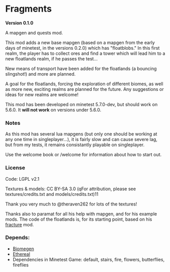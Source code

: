 # Fragments
**Version 0.1.0**

A mapgen and quests mod.

This mod adds a new base mapgen (based on a mapgen from the early days of minetest, in the versions 0.2.0) which has "floatblobs." In this first realm, the player has to collect ores and find a tower which will lead him to a new floatlands realm, if he passes the test...

New means of transport have been added for the floatlands (a bouncing slingshot!) and more are planned. 

A goal for the floatlands, forcing the exploration of different biomes, as well as more new, exciting realms are planned for the future. Any suggestions or ideas for new realms are welcome!

This mod has been developed on minetest 5.7.0-dev, but should work on 5.6.0. It **will not work** on versions under 5.6.0.


### Notes
As this mod has several lua mapgens (but only one should be working at any one time in singleplayer...), it is fairly slow and can cause severe lag, but from my tests, it remains consistantly playable on singleplayer. 

Use the welcome book or /welcome for information about how to start out.


### License
Code: LGPL v2.1

Textures & models: CC BY-SA 3.0 (qFor attribution, please see textures/credits.txt and models/credits.txt)11

Thank you very much to @theraven262 for lots of the textures!

Thanks also to paramat for all his help with mapgen, and for his example mods. The code of the floatlands is, for its starting point, based on his [fracture](https://github.com/paramat/fracture) mod.

### Depends:
- [Biomegen](https://gitlab.com/gaelysam/Biomegen)
- [Ethereal](https://notabug.org/tenplus1/ethereal)
- Dependencies in Minetest Game: default, stairs, fire, flowers, butterflies, fireflies
